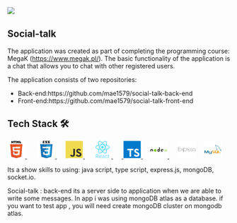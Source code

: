 <a href="https://files.fm/f/xxn4n3gfp"><img src="https://files.fm/thumb_show.php?i=xxn4n3gfp"></a>
## Social-talk
The application was created as part of completing the programming course: MegaK (https://www.megak.pl/).
The basic functionality of the application is a chat that allows you to chat with other registered users.

The application consists of two repositories:
<ul>
  <li>Back-end:https://github.com/mae1579/social-talk-back-end </li>
  <li>Front-end:https://github.com/mae1579/social-talk-front-end </li>
</ul>

## Tech Stack 🛠️ 
<p align="left"><a href="https://www.w3.org/html/" target="_blank" rel="noreferrer"> <img src="https://raw.githubusercontent.com/devicons/devicon/master/icons/html5/html5-original-wordmark.svg" alt="html5" width="40" height="40"/> </a>&nbsp; &nbsp;&nbsp;&nbsp; <a href="https://www.w3schools.com/css/" target="_blank" rel="noreferrer"> <img src="https://raw.githubusercontent.com/devicons/devicon/master/icons/css3/css3-original-wordmark.svg" alt="css3" width="40" height="40"/> </a>&nbsp;&nbsp;&nbsp;&nbsp; <a href="https://developer.mozilla.org/en-US/docs/Web/JavaScript" target="_blank" rel="noreferrer"> <img src="https://raw.githubusercontent.com/devicons/devicon/master/icons/javascript/javascript-original.svg" alt="javascript" width="40" height="40"/> </a>&nbsp;&nbsp;&nbsp;&nbsp; <a href="https://reactjs.org/" target="_blank" rel="noreferrer"> <img src="https://raw.githubusercontent.com/devicons/devicon/master/icons/react/react-original-wordmark.svg" alt="react" width="40" height="40"/> </a>&nbsp; &nbsp;&nbsp;&nbsp;<a href="https://www.typescriptlang.org/" target="_blank" rel="noreferrer"> <img src="https://raw.githubusercontent.com/devicons/devicon/master/icons/typescript/typescript-original.svg" alt="typescript" width="40" height="40"/> </a> &nbsp;&nbsp;&nbsp; <a href="https://nodejs.org" target="_blank" rel="noreferrer"> <img src="https://raw.githubusercontent.com/devicons/devicon/master/icons/nodejs/nodejs-original-wordmark.svg" alt="nodejs" width="40" height="40"/> </a>&nbsp; &nbsp;&nbsp;&nbsp;<img height="40" width="40" src="https://raw.githubusercontent.com/github/explore/80688e429a7d4ef2fca1e82350fe8e3517d3494d/topics/express/express.png" />&nbsp;&nbsp;&nbsp;&nbsp; <a href="https://www.mysql.com/" target="_blank" rel="noreferrer"> <img src="https://raw.githubusercontent.com/devicons/devicon/master/icons/mysql/mysql-original-wordmark.svg" alt="mysql" width="40" height="40"/> </a>  </p>




Its a show skills  to using: java script, type script, express.js, mongoDB, socket.io.

Social-talk : back-end its a server side to application when we are able to write some messages.
In app i was using mongoDB atlas as a database.
if you want to test app , you will need create mongoDB cluster on mongodb atlas.
